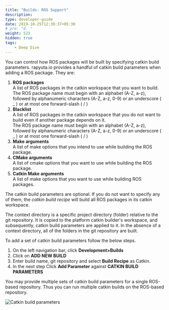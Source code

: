 ```yaml
---
title: "Builds: ROS Support"
description:
type: developer-guide
date: 2019-10-25T12:39:37+05:30
# pre: "d. "
weight: 523
hidden: true
tags:
    - Deep Dive
---
```

You can control how ROS packages will be built by specifying catkin
build parameters. rapyuta.io provides a handful of catkin build
parameters when adding a ROS package. They are:

1. **ROS packages**    
A list of ROS packages in the catkin workspace that you want to build.    
The ROS package name must begin with an alphabet (A-Z, a-z), followed by alphanumeric
characters (A-Z, a-z, 0-9) or an underscore ( _ ) or at most one forward-slash ( / )
2. **Blacklist**     
A list of ROS packages in the catkin workspace that you do not want to build even
if another package depends on it.    
The ROS package name must begin with an alphabet (A-Z, a-z), followed by alphanumeric
characters (A-Z, a-z, 0-9) or an underscore ( _ ) or at most one forward-slash ( / )
3. **Make arguments**    
A list of make options that you intend to use while building the ROS package.
4. **CMake arguments**    
A list of cmake options that you want to use while building the ROS package.
5. **Catkin Make arguments**    
A list of make options that you want to use while building ROS packages.

The catkin build parameters are optional. If you do not want to specify any of them, the _catkin build recipe_ will build all ROS packages in its catkin workspace.


The context directory is a specific project directory (folder) relative to the
git repository. It is copied to the platform catkin builder's workspace, and
subsequently, catkin build parameters are applied to it. In the absence of a
context directory, all of the folders in the git repository are built.


To add a set of catkin build parameters follow the below steps.

1. On the left navigation bar, click **Development>Builds**
2. Click on **ADD NEW BUILD**
3. Enter build name, git repository and select **Build Recipe** as Catkin. 
4. In the next step Click **Add Parameter** against **CATKIN BUILD PARAMETERS** 

You may provide multiple sets of catkin build parameters for a single ROS-based repository. Thus you can run multiple catkin builds on the ROS-based repository.

![Catkin build parameters](/images/core-concepts/packages/multiple-sets-catkin-build-params.png?classes=border,shadow&width=50pc)